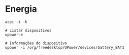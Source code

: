 # Energia

```text
acpi -i -b
```

```text
# Listar dispositivos
upower-e

# Informações do dispositivo
upower -i /org/freedesktop/UPower/devices/battery_BAT1
```

